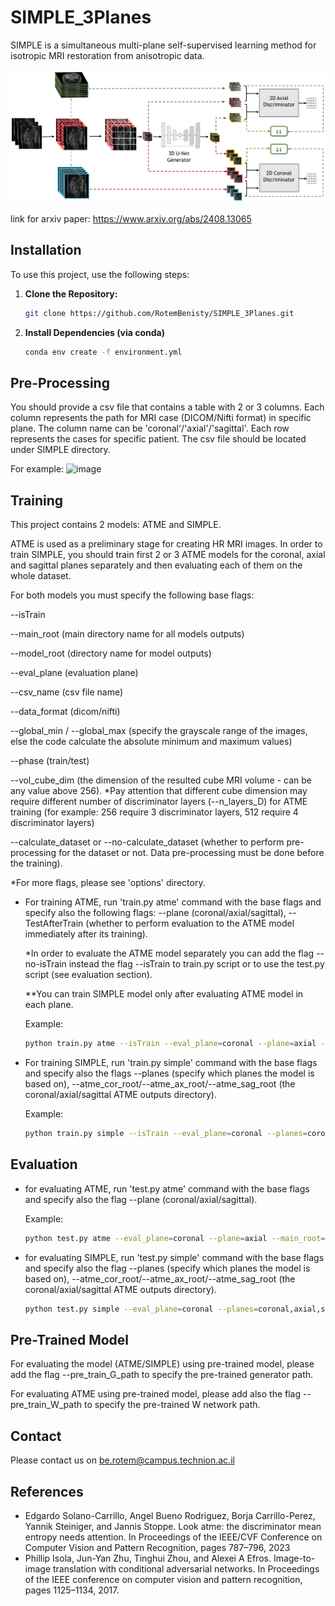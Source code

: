 # SIMPLE_3Planes
SIMPLE is a simultaneous multi-plane self-supervised learning method for isotropic MRI restoration from anisotropic data.

![image](figures/model_arch_with_loss.png)

link for arxiv paper: https://www.arxiv.org/abs/2408.13065

## Installation

To use this project, use the following steps:

1. **Clone the Repository:**
   ```sh
   git clone https://github.com/RotemBenisty/SIMPLE_3Planes.git
2. **Install Dependencies (via conda)**
   ```sh
   conda env create -f environment.yml
   
## Pre-Processing
You should provide a csv file that contains a table with 2 or 3 columns.
Each column represents the path for MRI case (DICOM/Nifti format) in specific plane. The column name can be 'coronal'/'axial'/'sagittal'.
Each row represents the cases for specific patient.
The csv file should be located under SIMPLE directory.

For example:
![image](figures/csv_file_example.png)
## Training
This project contains 2 models: ATME and SIMPLE.

ATME is used as a preliminary stage for creating HR MRI images. 
In order to train SIMPLE, you should train first 2 or 3 ATME models for the coronal, axial and sagittal planes separately and then evaluating each of them on the whole dataset.

For both models you must specify the following base flags: 

--isTrain

--main_root (main directory name for all models outputs)

--model_root (directory name for model outputs)

--eval_plane (evaluation plane)

--csv_name (csv file name)

--data_format (dicom/nifti)

--global_min / --global_max (specify the grayscale range of the images, else the code calculate the absolute minimum and maximum values)

--phase (train/test)

--vol_cube_dim (the dimension of the resulted cube MRI volume - can be any value above 256). *Pay attention that different cube dimension may require different number of discriminator layers (--n_layers_D) for ATME training (for example: 256 require 3 discriminator layers, 512 require 4 discriminator layers)

--calculate_dataset or --no-calculate_dataset (whether to perform pre-processing for the dataset or not. Data pre-processing must be done before the training).

*For more flags, please see 'options' directory.

- For training ATME, run 'train.py atme' command with the base flags and specify also the following flags: --plane (coronal/axial/sagittal), --TestAfterTrain (whether to perform evaluation to the ATME model immediately after its training).

   *In order to evaluate the ATME model separately you can add the flag --no-isTrain instead the flag --isTrain to train.py script or to use the test.py script (see evaluation section).

   **You can train SIMPLE model only after evaluating ATME model in each plane.

   Example:

   ```sh
   python train.py atme --isTrain --eval_plane=coronal --plane=axial --main_root=outputs --model_root=atme_axial_output --csv_name=<file_name>.csv --vol_cube_dim=512 --data_format=nifti --calculate_dataset 
   ```

- For training SIMPLE, run 'train.py simple' command with the base flags and specify also the flags --planes (specify which planes the model is based on), --atme_cor_root/--atme_ax_root/--atme_sag_root (the coronal/axial/sagittal ATME outputs directory).

  Example:

   ```sh
   python train.py simple --isTrain --eval_plane=coronal --planes=coronal,axial,sagittal --main_root=outputs --model_root=simple_output --csv_name=<file_name>.csv --vol_cube_dim=512 --calculate_dataset --atme_cor_root=atme_coronal_output --atme_ax_root=atme_axial_output --atme_sag_root=atme_sagittal_output --data_format=nifti 
   ```

## Evaluation
- for evaluating ATME, run 'test.py atme' command with the base flags and specify also the flag --plane (coronal/axial/sagittal).

  Example:

   ```sh
   python test.py atme --eval_plane=coronal --plane=axial --main_root=outputs --model_root=atme_axial_output --csv_name=<file_name>.csv --vol_cube_dim=512 --data_format=nifti
   ```
- for evaluating SIMPLE, run 'test.py simple' command with the base flags and specify also the flag --planes (specify which planes the model is based on), --atme_cor_root/--atme_ax_root/--atme_sag_root (the coronal/axial/sagittal ATME outputs directory).
   ```sh
   python test.py simple --eval_plane=coronal --planes=coronal,axial,sagittal --main_root=outputs --model_root=simple_output --csv_name=<file_name>.csv --vol_cube_dim=512 --data_format=nifti
   ```

## Pre-Trained Model
For evaluating the model (ATME/SIMPLE) using pre-trained model, please add the flag --pre_train_G_path to specify the pre-trained generator path.

For evaluating ATME using pre-trained model, please add also the flag --pre_train_W_path to specify the pre-trained W network path.

## Contact

Please contact us on be.rotem@campus.technion.ac.il

## References
- Edgardo Solano-Carrillo, Angel Bueno Rodriguez, Borja Carrillo-Perez, Yannik Steiniger, and Jannis Stoppe. Look atme: the discriminator mean entropy needs attention. In Proceedings of the IEEE/CVF Conference on Computer Vision and Pattern Recognition, pages 787–796, 2023
- Phillip Isola, Jun-Yan Zhu, Tinghui Zhou, and Alexei A Efros. Image-to-image translation with conditional adversarial networks. In Proceedings of the IEEE conference on computer vision and pattern recognition, pages 1125–1134, 2017.
